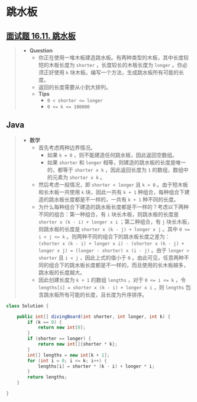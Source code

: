 # 跳水板

## [面试题 16.11. 跳水板](https://leetcode.cn/problems/diving-board-lcci/)

> - **Question**
>   - 你正在使用一堆木板建造跳水板。有两种类型的木板，其中长度较短的木板长度为 `shorter` ，长度较长的木板长度为 `longer` 。你必须正好使用 `k` 块木板。编写一个方法，生成跳水板所有可能的长度。
>   - 返回的长度需要从小到大排列。
>   - **Tips**
>     - `0 < shorter <= longer`
>     - `0 <= k <= 100000`

## Java

> - **数学**
>   - 首先考虑两种边界情况。
>     - 如果 `k = 0` ，则不能建造任何跳水板，因此返回空数组。
>     - 如果 `shorter` 和 `longer` 相等，则建造的跳水板的长度是唯一的，都等于 `shorter x k` ，因此返回长度为 `1` 的数组，数组中的元素为 `shorter x k` 。
>   - 然后考虑一般情况，即 `shorter < longer` 且 `k > 0` 。由于短木板和长木板一共使用 `k` 块，因此一共有 `k + 1` 种组合，每种组合下建造的跳水板长度都是不一样的，一共有 `k + 1` 种不同的长度。
>   - 为什么每种组合下建造的跳水板长度都是不一样的？考虑以下两种不同的组合：第一种组合，有 `i` 块长木板，则跳水板的长度是 `shorter x (k - i) + longer x i` ；第二种组合，有 `j` 块长木板，则跳水板的长度是 `shorter x (k - j) + longer x j` 。其中 `0 <= i < j <= k` 。则两种不同的组合下的跳水板长度之差为： `(shorter x (k - i) + longer x i) - (shorter x (k - j) + longer x j) = (longer - shorter) x (i - j)` 。由于 `longer > shorter` 且 `i < j` ，因此上式的值小于 `0` 。由此可见，任意两种不同的组合下的跳水板长度都是不一样的，而且使用的长木板越多，跳水板的长度越大。
>   - 因此创建长度为 `k + 1` 的数组 `lengths` ，对于 `0 <= i <= k` ，令 `lengths[i] = shorter x (k - i) + longer x i` ，则 `lengths` 包含跳水板所有可能的长度，且长度为升序排序。

```java
class Solution {

    public int[] divingBoard(int shorter, int longer, int k) {
        if (k == 0) {
            return new int[0];
        }
        if (shorter == longer) {
            return new int[]{shorter * k};
        }
        int[] lengths = new int[k + 1];
        for (int i = 0; i <= k; i++) {
            lengths[i] = shorter * (k - i) + longer * i;
        }
        return lengths;
    }

}
```
